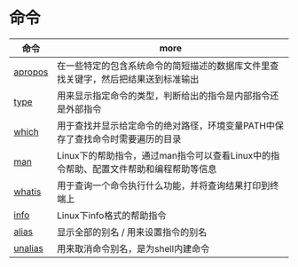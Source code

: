 # 命令

| 命令                                      | more                                                                                  |
| ----------------------------------------- | ------------------------------------------------------------------------------------- |
| [apropos](http://man.linuxde.net/apropos) | 在一些特定的包含系统命令的简短描述的数据库文件里查找关键字，然后把结果送到标准输出    |
| [type](http://man.linuxde.net/type)       | 用来显示指定命令的类型，判断给出的指令是内部指令还是外部指令                          |
| [which](http://man.linuxde.net/which)     | 用于查找并显示给定命令的绝对路径，环境变量PATH中保存了查找命令时需要遍历的目录        |
| [man](http://man.linuxde.net/man)         | Linux下的帮助指令，通过man指令可以查看Linux中的指令帮助、配置文件帮助和编程帮助等信息 |
| [whatis](http://man.linuxde.net/whatis)   | 用于查询一个命令执行什么功能，并将查询结果打印到终端上                                |
| [info](http://man.linuxde.net/info)       | Linux下info格式的帮助指令                                                             |
| [alias](http://man.linuxde.net/alias)     | 显示全部的别名 / 用来设置指令的别名                                                   |
| [unalias](http://man.linuxde.net/unalias) | 用来取消命令别名，是为shell内建命令                                                   |
